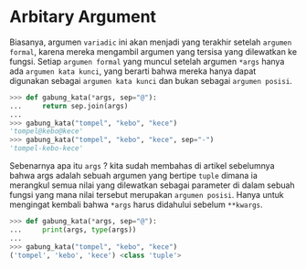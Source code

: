 # Arbitary Argument

Biasanya, argumen `variadic` ini akan menjadi yang terakhir setelah `argumen formal`, karena mereka mengambil argumen yang tersisa yang dilewatkan ke fungsi. Setiap `argumen formal` yang muncul setelah argumen `*args` hanya ada `argumen kata kunci`, yang berarti bahwa mereka hanya dapat digunakan sebagai `argumen kata kunci` dan bukan sebagai `argumen posisi`.

```Python
>>> def gabung_kata(*args, sep="@"):
...     return sep.join(args)
... 
>>> gabung_kata("tompel", "kebo", "kece")
'tompel@kebo@kece'
>>> gabung_kata("tompel", "kebo", "kece", sep="-")
'tompel-kebo-kece'
```

Sebenarnya apa itu `args` ? kita sudah membahas di artikel sebelumnya bahwa args adalah sebuah argumen yang bertipe `tuple` dimana ia merangkul semua nilai yang dilewatkan sebagai parameter di dalam sebuah fungsi yang mana nilai tersebut merupakan `argumen posisi`. Hanya untuk mengingat kembali bahwa `*args` harus didahului sebelum `**kwargs`.

```Python
>>> def gabung_kata(*args, sep="@"):
...     print(args, type(args))
... 
>>> gabung_kata("tompel", "kebo", "kece")
('tompel', 'kebo', 'kece') <class 'tuple'>
```





 


